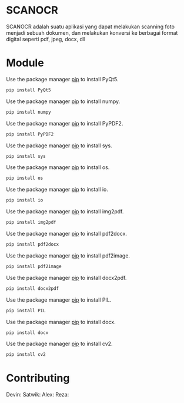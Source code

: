 # SCANOCR

SCANOCR adalah suatu aplikasi yang dapat melakukan scanning foto menjadi sebuah dokumen, dan melakukan konversi ke berbagai format digital seperti pdf, jpeg, docx, dll


# Module
Use the package manager [pip](https://pip.pypa.io/en/stable/) to install PyQt5.
```bash
pip install PyQt5
```
Use the package manager [pip](https://pip.pypa.io/en/stable/) to install numpy.
```bash
pip install numpy
```
Use the package manager [pip](https://pip.pypa.io/en/stable/) to install PyPDF2.
```bash
pip install PyPDF2
```
Use the package manager [pip](https://pip.pypa.io/en/stable/) to install sys.
```bash
pip install sys
```
Use the package manager [pip](https://pip.pypa.io/en/stable/) to install os.
```bash
pip install os
```
Use the package manager [pip](https://pip.pypa.io/en/stable/) to install io.
```bash
pip install io
```
Use the package manager [pip](https://pip.pypa.io/en/stable/) to install img2pdf.
```bash
pip install img2pdf
```
Use the package manager [pip](https://pip.pypa.io/en/stable/) to install pdf2docx.
```bash
pip install pdf2docx
```
Use the package manager [pip](https://pip.pypa.io/en/stable/) to install pdf2image.
```bash
pip install pdf2image
```
Use the package manager [pip](https://pip.pypa.io/en/stable/) to install docx2pdf.
```bash
pip install docx2pdf
```
Use the package manager [pip](https://pip.pypa.io/en/stable/) to install PIL.
```bash
pip install PIL
```
Use the package manager [pip](https://pip.pypa.io/en/stable/) to install docx.
```bash
pip install docx
```
Use the package manager [pip](https://pip.pypa.io/en/stable/) to install cv2.
```bash
pip install cv2
```
# Contributing
Devin:
Satwik:
Alex:
Reza: 
